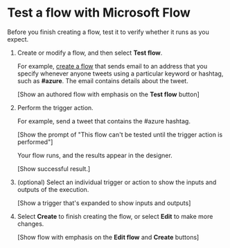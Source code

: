 <properties
    pageTitle="Test a flow | Microsoft Flow"
    description="Test each flow before you finish it to verify that it behaves as you expect."
    services=""
    suite="flow"
    documentationCenter="na"
    authors="merwanhade"
    manager="erikre"
    editor=""
    tags=""/>

<tags
   ms.service="flow"
   ms.devlang="na"
   ms.topic="article"
   ms.tgt_pltfrm="na"
   ms.workload="na"
   ms.date="04/08/2016"
   ms.author="mhade"/>

# Test a flow with Microsoft Flow #
Before you finish creating a flow, test it to verify whether it runs as you expect.

1. Create or modify a flow, and then select **Test flow**.

 	For example, [create a flow](get-started-logic-template.md) that sends email to an address that you specify whenever anyone tweets using a particular keyword or hashtag, such as **#azure**. The email contains details about the tweet.

	[Show an authored flow with emphasis on the **Test flow** button]

1. Perform the trigger action.

 	For example, send a tweet that contains the #azure hashtag.

	[Show the prompt of "This flow can't be tested until the trigger action is performed"]

	Your flow runs, and the results appear in the designer.

	[Show successful result.]

1. (optional) Select an individual trigger or action to show the inputs and outputs of the execution.

	[Show a trigger that's expanded to show inputs and outputs]

1. Select **Create** to finish creating the flow, or select **Edit** to make more changes.

	[Show flow with emphasis on the **Edit flow** and **Create** buttons]